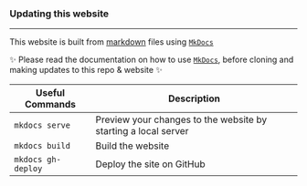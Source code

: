 ### Updating this website
---

This website is built from [markdown](https://guides.github.com/features/mastering-markdown/) files using [`MkDocs`](https://www.mkdocs.org/)

:sparkles: Please read the documentation on how to use [`MkDocs`](https://www.mkdocs.org/), before cloning and making updates to this repo & website :sparkles:

|Useful Commands | Description |
|----|----|
|`mkdocs serve` | Preview your changes to the website by starting a local server |
|`mkdocs build`| Build the website |
|`mkdocs gh-deploy` | Deploy the site on GitHub |

